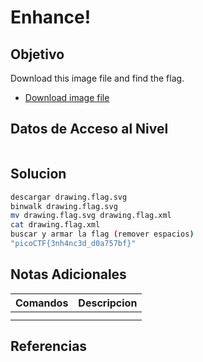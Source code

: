 # Enhance!
## Objetivo
Download this image file and find the flag.
- [Download image file](https://artifacts.picoctf.net/c/102/drawing.flag.svg)
## Datos de Acceso al Nivel
```
```
## Solucion
```Bash
descargar drawing.flag.svg
binwalk drawing.flag.svg
mv drawing.flag.svg drawing.flag.xml
cat drawing.flag.xml
buscar y armar la flag (remover espacios)
"picoCTF{3nh4nc3d_d0a757bf}"


```
## Notas Adicionales
|**Comandos**|**Descripcion**|
|--------|-------------|
|||
|||
## Referencias

